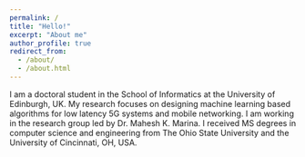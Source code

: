 ```yaml
---
permalink: /
title: "Hello!"
excerpt: "About me"
author_profile: true
redirect_from: 
  - /about/
  - /about.html
---
```

I am a doctoral student in the School of Informatics at the University of Edinburgh, UK. My research focuses on designing machine learning based algorithms for low latency 5G systems and mobile networking. I am working in the research group led by Dr. Mahesh K. Marina. I received MS degrees in computer science and engineering from The Ohio State University and the University of Cincinnati, OH, USA.
